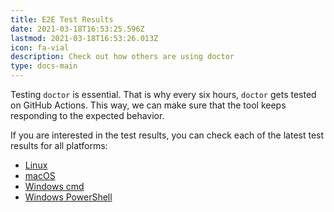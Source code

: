 ```yaml
---
title: E2E Test Results
date: 2021-03-18T16:53:25.596Z
lastmod: 2021-03-18T16:53:26.013Z
icon: fa-vial
description: Check out how others are using doctor
type: docs-main
---
```


Testing `doctor` is essential. That is why every six hours, `doctor` gets tested on GitHub Actions. This way, we can make sure that the tool keeps responding to the expected behavior.

If you are interested in the test results, you can check each of the latest test results for all platforms:

- [Linux](/linux/)
- [macOS](/macos/)
- [Windows cmd](/windows/)
- [Windows PowerShell](/windows_powershell/)